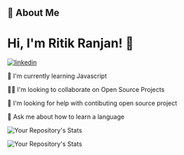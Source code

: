 
## 🚀 About Me

# Hi, I'm Ritik Ranjan! 👋 
[![linkedin](https://img.shields.io/badge/linkedin-0A66C2?style=for-the-badge&logo=linkedin&logoColor=white)](https://www.linkedin.com/in/ritik-ranjan-353568201/)

🧠 I'm currently learning Javascript

👯‍♀️ I'm looking to collaborate on Open Source Projects

🤔 I'm looking for help with contibuting open source project

💬 Ask me about how to learn a language


![Your Repository's Stats](https://github-readme-stats.vercel.app/api/top-langs/?username=ritikranjan12&theme=blue-green)

![Your Repository's Stats](https://github-readme-stats.vercel.app/api?username=ritikranjan12&show_icons=true)
